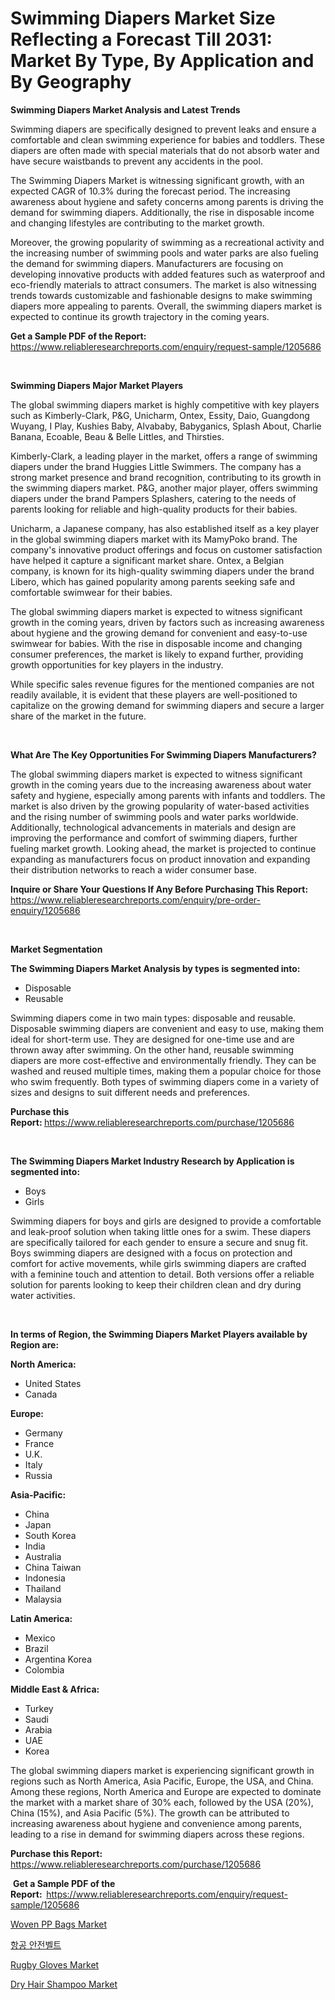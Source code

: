 <p><h1>Swimming Diapers Market Size Reflecting a Forecast Till 2031: Market By Type, By Application and By Geography</h1></p><p><strong>Swimming Diapers Market Analysis and Latest Trends</strong></p>
<p><p>Swimming diapers are specifically designed to prevent leaks and ensure a comfortable and clean swimming experience for babies and toddlers. These diapers are often made with special materials that do not absorb water and have secure waistbands to prevent any accidents in the pool.</p><p>The Swimming Diapers Market is witnessing significant growth, with an expected CAGR of 10.3% during the forecast period. The increasing awareness about hygiene and safety concerns among parents is driving the demand for swimming diapers. Additionally, the rise in disposable income and changing lifestyles are contributing to the market growth.</p><p>Moreover, the growing popularity of swimming as a recreational activity and the increasing number of swimming pools and water parks are also fueling the demand for swimming diapers. Manufacturers are focusing on developing innovative products with added features such as waterproof and eco-friendly materials to attract consumers. The market is also witnessing trends towards customizable and fashionable designs to make swimming diapers more appealing to parents. Overall, the swimming diapers market is expected to continue its growth trajectory in the coming years.</p></p>
<p><strong>Get a Sample PDF of the Report:&nbsp;</strong> <a href="https://www.reliableresearchreports.com/enquiry/request-sample/1205686">https://www.reliableresearchreports.com/enquiry/request-sample/1205686</a></p>
<p>&nbsp;</p>
<p><strong>Swimming Diapers Major Market Players</strong></p>
<p><p>The global swimming diapers market is highly competitive with key players such as Kimberly-Clark, P&G, Unicharm, Ontex, Essity, Daio, Guangdong Wuyang, I Play, Kushies Baby, Alvababy, Babyganics, Splash About, Charlie Banana, Ecoable, Beau & Belle Littles, and Thirsties. </p><p>Kimberly-Clark, a leading player in the market, offers a range of swimming diapers under the brand Huggies Little Swimmers. The company has a strong market presence and brand recognition, contributing to its growth in the swimming diapers market. P&G, another major player, offers swimming diapers under the brand Pampers Splashers, catering to the needs of parents looking for reliable and high-quality products for their babies.</p><p>Unicharm, a Japanese company, has also established itself as a key player in the global swimming diapers market with its MamyPoko brand. The company's innovative product offerings and focus on customer satisfaction have helped it capture a significant market share. Ontex, a Belgian company, is known for its high-quality swimming diapers under the brand Libero, which has gained popularity among parents seeking safe and comfortable swimwear for their babies.</p><p>The global swimming diapers market is expected to witness significant growth in the coming years, driven by factors such as increasing awareness about hygiene and the growing demand for convenient and easy-to-use swimwear for babies. With the rise in disposable income and changing consumer preferences, the market is likely to expand further, providing growth opportunities for key players in the industry.</p><p>While specific sales revenue figures for the mentioned companies are not readily available, it is evident that these players are well-positioned to capitalize on the growing demand for swimming diapers and secure a larger share of the market in the future.</p></p>
<p>&nbsp;</p>
<p><strong>What Are The Key Opportunities For Swimming Diapers Manufacturers?</strong></p>
<p><p>The global swimming diapers market is expected to witness significant growth in the coming years due to the increasing awareness about water safety and hygiene, especially among parents with infants and toddlers. The market is also driven by the growing popularity of water-based activities and the rising number of swimming pools and water parks worldwide. Additionally, technological advancements in materials and design are improving the performance and comfort of swimming diapers, further fueling market growth. Looking ahead, the market is projected to continue expanding as manufacturers focus on product innovation and expanding their distribution networks to reach a wider consumer base.</p></p>
<p><strong>Inquire or Share Your Questions If Any Before Purchasing This Report:</strong> <a href="https://www.reliableresearchreports.com/enquiry/pre-order-enquiry/1205686">https://www.reliableresearchreports.com/enquiry/pre-order-enquiry/1205686</a></p>
<p>&nbsp;</p>
<p><strong>Market Segmentation</strong></p>
<p><strong>The Swimming Diapers Market Analysis by types is segmented into:</strong></p>
<p><ul><li>Disposable</li><li>Reusable</li></ul></p>
<p><p>Swimming diapers come in two main types: disposable and reusable. Disposable swimming diapers are convenient and easy to use, making them ideal for short-term use. They are designed for one-time use and are thrown away after swimming. On the other hand, reusable swimming diapers are more cost-effective and environmentally friendly. They can be washed and reused multiple times, making them a popular choice for those who swim frequently. Both types of swimming diapers come in a variety of sizes and designs to suit different needs and preferences.</p></p>
<p><strong>Purchase this Report:&nbsp;</strong><a href="https://www.reliableresearchreports.com/purchase/1205686">https://www.reliableresearchreports.com/purchase/1205686</a></p>
<p>&nbsp;</p>
<p><strong>The Swimming Diapers Market Industry Research by Application is segmented into:</strong></p>
<p><ul><li>Boys</li><li>Girls</li></ul></p>
<p><p>Swimming diapers for boys and girls are designed to provide a comfortable and leak-proof solution when taking little ones for a swim. These diapers are specifically tailored for each gender to ensure a secure and snug fit. Boys swimming diapers are designed with a focus on protection and comfort for active movements, while girls swimming diapers are crafted with a feminine touch and attention to detail. Both versions offer a reliable solution for parents looking to keep their children clean and dry during water activities.</p></p>
<p>&nbsp;</p>
<p><strong>In terms of Region, the Swimming Diapers Market Players available by Region are:</strong></p>
<p>
    <p> <strong> North America: </strong>
        <ul>
            <li>United States</li>
            <li>Canada</li>
        </ul>
        </p> 
    <p> <strong> Europe: </strong>
        <ul>
            <li>Germany</li>
            <li>France</li>
            <li>U.K.</li>
            <li>Italy</li>
            <li>Russia</li>
        </ul>
        </p> 
    <p> <strong> Asia-Pacific: </strong>
        <ul>
            <li>China</li>
            <li>Japan</li>
            <li>South Korea</li>
            <li>India</li>
            <li>Australia</li>
            <li>China Taiwan</li>
            <li>Indonesia</li>
            <li>Thailand</li>
            <li>Malaysia</li>
        </ul>
        </p> 
    <p> <strong> Latin America: </strong>
        <ul>
            <li>Mexico</li>
            <li>Brazil</li>
            <li>Argentina Korea</li>
            <li>Colombia</li>
        </ul>
        </p> 
    <p> <strong> Middle East & Africa: </strong>
        <ul>
            <li>Turkey</li>
            <li>Saudi</li>
            <li>Arabia</li>
            <li>UAE</li>
            <li>Korea</li>
        </ul>
    </p>
    </p>
<p><p>The global swimming diapers market is experiencing significant growth in regions such as North America, Asia Pacific, Europe, the USA, and China. Among these regions, North America and Europe are expected to dominate the market with a market share of 30% each, followed by the USA (20%), China (15%), and Asia Pacific (5%). The growth can be attributed to increasing awareness about hygiene and convenience among parents, leading to a rise in demand for swimming diapers across these regions.</p></p>
<p><strong>Purchase this Report: </strong><a href="https://www.reliableresearchreports.com/purchase/1205686">https://www.reliableresearchreports.com/purchase/1205686</a></p>
<p>&nbsp;<strong>Get a Sample PDF of the Report:&nbsp;&nbsp;</strong><a href="https://www.reliableresearchreports.com/enquiry/request-sample/1205686">https://www.reliableresearchreports.com/enquiry/request-sample/1205686</a></p>
<p><strong></strong></p>
<p><p><a href="https://github.com/lubmix/Market-Research-Report-List-1/blob/main/woven-pp-bags-market.md">Woven PP Bags Market</a></p><p><a href="https://medium.com/@dudleyferry/%ED%95%AD%EA%B3%B5%EC%9E%90%EB%A6%AC%EB%B2%A8%ED%8A%B8-%EC%8B%9C%EC%9E%A5-%EC%9C%A0%ED%98%95-%EC%9D%91%EC%9A%A9-%EB%B0%8F-%EC%A7%80%EB%A6%AC%EC%97%90-%EB%8C%80%ED%95%9C-%ED%8F%AC%EA%B4%84%EC%A0%81%EC%9D%B8-%ED%8F%89%EA%B0%80-3e46aac2d9b7">항공 안전벨트</a></p><p><a href="https://medium.com/@xavieevenson56456/rugby-gloves-market-size-reveals-the-best-marketing-channels-in-global-industry-48b46d9c8a97">Rugby Gloves Market</a></p><p><a href="https://github.com/joannagoyvaerts/Market-Research-Report-List-1/blob/main/dry-hair-shampoo-market.md">Dry Hair Shampoo Market</a></p></p>